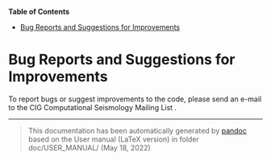 **Table of Contents**

-   [Bug Reports and Suggestions for Improvements](#bug-reports-and-suggestions-for-improvements)

Bug Reports and Suggestions for Improvements
============================================

To report bugs or suggest improvements to the code, please send an e-mail to the CIG Computational Seismology Mailing List .

-----
> This documentation has been automatically generated by [pandoc](http://www.pandoc.org)
> based on the User manual (LaTeX version) in folder doc/USER_MANUAL/
> (May 18, 2022)

